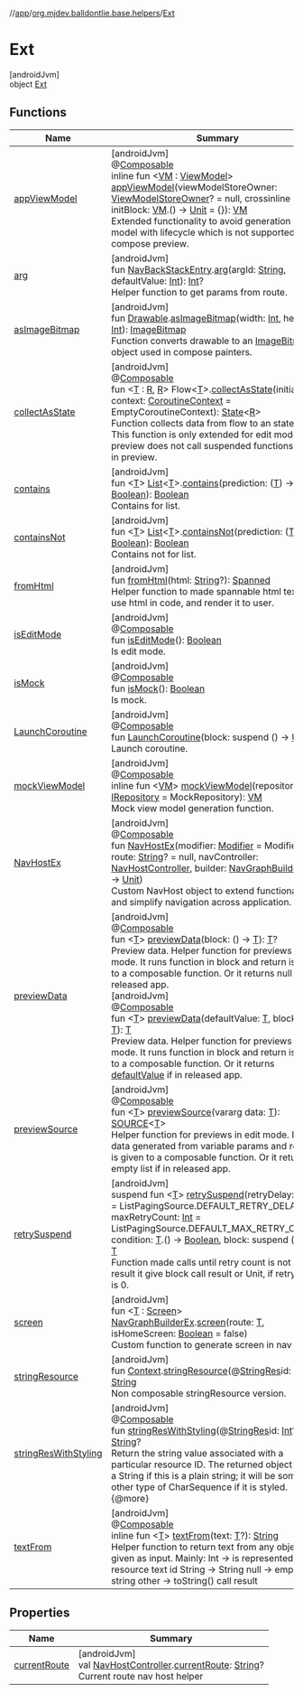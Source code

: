 //[app](../../../index.md)/[org.mjdev.balldontlie.base.helpers](../index.md)/[Ext](index.md)

# Ext

[androidJvm]\
object [Ext](index.md)

## Functions

| Name | Summary |
|---|---|
| [appViewModel](app-view-model.md) | [androidJvm]<br>@[Composable](https://developer.android.com/reference/kotlin/androidx/compose/runtime/Composable.html)<br>inline fun &lt;[VM](app-view-model.md) : [ViewModel](https://developer.android.com/reference/kotlin/androidx/lifecycle/ViewModel.html)&gt; [appViewModel](app-view-model.md)(viewModelStoreOwner: [ViewModelStoreOwner](https://developer.android.com/reference/kotlin/androidx/lifecycle/ViewModelStoreOwner.html)? = null, crossinline initBlock: [VM](app-view-model.md).() -&gt; [Unit](https://kotlinlang.org/api/latest/jvm/stdlib/kotlin/-unit/index.html) = {}): [VM](app-view-model.md)<br>Extended functionality to avoid generation of view model with lifecycle which is not supported yet in compose preview. |
| [arg](arg.md) | [androidJvm]<br>fun [NavBackStackEntry](https://developer.android.com/reference/kotlin/androidx/navigation/NavBackStackEntry.html).[arg](arg.md)(argId: [String](https://kotlinlang.org/api/latest/jvm/stdlib/kotlin/-string/index.html), defaultValue: [Int](https://kotlinlang.org/api/latest/jvm/stdlib/kotlin/-int/index.html)): [Int](https://kotlinlang.org/api/latest/jvm/stdlib/kotlin/-int/index.html)?<br>Helper function to get params from route. |
| [asImageBitmap](as-image-bitmap.md) | [androidJvm]<br>fun [Drawable](https://developer.android.com/reference/kotlin/android/graphics/drawable/Drawable.html).[asImageBitmap](as-image-bitmap.md)(width: [Int](https://kotlinlang.org/api/latest/jvm/stdlib/kotlin/-int/index.html), height: [Int](https://kotlinlang.org/api/latest/jvm/stdlib/kotlin/-int/index.html)): [ImageBitmap](https://developer.android.com/reference/kotlin/androidx/compose/ui/graphics/ImageBitmap.html)<br>Function converts drawable to an [ImageBitmap](https://developer.android.com/reference/kotlin/androidx/compose/ui/graphics/ImageBitmap.html) object used in compose painters. |
| [collectAsState](collect-as-state.md) | [androidJvm]<br>@[Composable](https://developer.android.com/reference/kotlin/androidx/compose/runtime/Composable.html)<br>fun &lt;[T](collect-as-state.md) : [R](collect-as-state.md), [R](collect-as-state.md)&gt; Flow&lt;[T](collect-as-state.md)&gt;.[collectAsState](collect-as-state.md)(initial: [R](collect-as-state.md), context: [CoroutineContext](https://kotlinlang.org/api/latest/jvm/stdlib/kotlin.coroutines/-coroutine-context/index.html) = EmptyCoroutineContext): [State](https://developer.android.com/reference/kotlin/androidx/compose/runtime/State.html)&lt;[R](collect-as-state.md)&gt;<br>Function collects data from flow to an state value. This function is only extended for edit mode, as preview does not call suspended functions when in preview. |
| [contains](contains.md) | [androidJvm]<br>fun &lt;[T](contains.md)&gt; [List](https://kotlinlang.org/api/latest/jvm/stdlib/kotlin.collections/-list/index.html)&lt;[T](contains.md)&gt;.[contains](contains.md)(prediction: ([T](contains.md)) -&gt; [Boolean](https://kotlinlang.org/api/latest/jvm/stdlib/kotlin/-boolean/index.html)): [Boolean](https://kotlinlang.org/api/latest/jvm/stdlib/kotlin/-boolean/index.html)<br>Contains for list. |
| [containsNot](contains-not.md) | [androidJvm]<br>fun &lt;[T](contains-not.md)&gt; [List](https://kotlinlang.org/api/latest/jvm/stdlib/kotlin.collections/-list/index.html)&lt;[T](contains-not.md)&gt;.[containsNot](contains-not.md)(prediction: ([T](contains-not.md)) -&gt; [Boolean](https://kotlinlang.org/api/latest/jvm/stdlib/kotlin/-boolean/index.html)): [Boolean](https://kotlinlang.org/api/latest/jvm/stdlib/kotlin/-boolean/index.html)<br>Contains not for list. |
| [fromHtml](from-html.md) | [androidJvm]<br>fun [fromHtml](from-html.md)(html: [String](https://kotlinlang.org/api/latest/jvm/stdlib/kotlin/-string/index.html)?): [Spanned](https://developer.android.com/reference/kotlin/android/text/Spanned.html)<br>Helper function to made spannable html text. To use html in code, and render it to user. |
| [isEditMode](is-edit-mode.md) | [androidJvm]<br>@[Composable](https://developer.android.com/reference/kotlin/androidx/compose/runtime/Composable.html)<br>fun [isEditMode](is-edit-mode.md)(): [Boolean](https://kotlinlang.org/api/latest/jvm/stdlib/kotlin/-boolean/index.html)<br>Is edit mode. |
| [isMock](is-mock.md) | [androidJvm]<br>@[Composable](https://developer.android.com/reference/kotlin/androidx/compose/runtime/Composable.html)<br>fun [isMock](is-mock.md)(): [Boolean](https://kotlinlang.org/api/latest/jvm/stdlib/kotlin/-boolean/index.html)<br>Is mock. |
| [LaunchCoroutine](-launch-coroutine.md) | [androidJvm]<br>@[Composable](https://developer.android.com/reference/kotlin/androidx/compose/runtime/Composable.html)<br>fun [LaunchCoroutine](-launch-coroutine.md)(block: suspend () -&gt; [Unit](https://kotlinlang.org/api/latest/jvm/stdlib/kotlin/-unit/index.html))<br>Launch coroutine. |
| [mockViewModel](mock-view-model.md) | [androidJvm]<br>@[Composable](https://developer.android.com/reference/kotlin/androidx/compose/runtime/Composable.html)<br>inline fun &lt;[VM](mock-view-model.md)&gt; [mockViewModel](mock-view-model.md)(repository: [IRepository](../../org.mjdev.balldontlie.repository.def/-i-repository/index.md) = MockRepository): [VM](mock-view-model.md)<br>Mock view model generation function. |
| [NavHostEx](-nav-host-ex.md) | [androidJvm]<br>@[Composable](https://developer.android.com/reference/kotlin/androidx/compose/runtime/Composable.html)<br>fun [NavHostEx](-nav-host-ex.md)(modifier: [Modifier](https://developer.android.com/reference/kotlin/androidx/compose/ui/Modifier.html) = Modifier, route: [String](https://kotlinlang.org/api/latest/jvm/stdlib/kotlin/-string/index.html)? = null, navController: [NavHostController](https://developer.android.com/reference/kotlin/androidx/navigation/NavHostController.html), builder: [NavGraphBuilderEx](../../org.mjdev.balldontlie.base.navigation/-nav-graph-builder-ex/index.md).() -&gt; [Unit](https://kotlinlang.org/api/latest/jvm/stdlib/kotlin/-unit/index.html))<br>Custom NavHost object to extend functionality and simplify navigation across application. |
| [previewData](preview-data.md) | [androidJvm]<br>@[Composable](https://developer.android.com/reference/kotlin/androidx/compose/runtime/Composable.html)<br>fun &lt;[T](preview-data.md)&gt; [previewData](preview-data.md)(block: () -&gt; [T](preview-data.md)): [T](preview-data.md)?<br>Preview data. Helper function for previews in edit mode. It runs function in block and return is given to a composable function. Or it returns null if in released app.<br>[androidJvm]<br>@[Composable](https://developer.android.com/reference/kotlin/androidx/compose/runtime/Composable.html)<br>fun &lt;[T](preview-data.md)&gt; [previewData](preview-data.md)(defaultValue: [T](preview-data.md), block: () -&gt; [T](preview-data.md)): [T](preview-data.md)<br>Preview data. Helper function for previews in edit mode. It runs function in block and return is given to a composable function. Or it returns [defaultValue](preview-data.md) if in released app. |
| [previewSource](preview-source.md) | [androidJvm]<br>@[Composable](https://developer.android.com/reference/kotlin/androidx/compose/runtime/Composable.html)<br>fun &lt;[T](preview-source.md)&gt; [previewSource](preview-source.md)(vararg data: [T](preview-source.md)): [SOURCE](../index.md#1428666533%2FClasslikes%2F-912451524)&lt;[T](preview-source.md)&gt;<br>Helper function for previews in edit mode. It runs data generated from variable params and return is given to a composable function. Or it returns empty list if in released app. |
| [retrySuspend](retry-suspend.md) | [androidJvm]<br>suspend fun &lt;[T](retry-suspend.md)&gt; [retrySuspend](retry-suspend.md)(retryDelay: [Long](https://kotlinlang.org/api/latest/jvm/stdlib/kotlin/-long/index.html) = ListPagingSource.DEFAULT_RETRY_DELAY, maxRetryCount: [Int](https://kotlinlang.org/api/latest/jvm/stdlib/kotlin/-int/index.html) = ListPagingSource.DEFAULT_MAX_RETRY_COUNT, condition: [T](retry-suspend.md).() -&gt; [Boolean](https://kotlinlang.org/api/latest/jvm/stdlib/kotlin/-boolean/index.html), block: suspend () -&gt; [T](retry-suspend.md)): [T](retry-suspend.md)<br>Function made calls until retry count is not 0. As a result it give block call result or Unit, if retry count is 0. |
| [screen](screen.md) | [androidJvm]<br>fun &lt;[T](screen.md) : [Screen](../../org.mjdev.balldontlie.base.navigation/-screen/index.md)&gt; [NavGraphBuilderEx](../../org.mjdev.balldontlie.base.navigation/-nav-graph-builder-ex/index.md).[screen](screen.md)(route: [T](screen.md), isHomeScreen: [Boolean](https://kotlinlang.org/api/latest/jvm/stdlib/kotlin/-boolean/index.html) = false)<br>Custom function to generate screen in nav graph. |
| [stringResource](string-resource.md) | [androidJvm]<br>fun [Context](https://developer.android.com/reference/kotlin/android/content/Context.html).[stringResource](string-resource.md)(@[StringRes](https://developer.android.com/reference/kotlin/androidx/annotation/StringRes.html)id: [Int](https://kotlinlang.org/api/latest/jvm/stdlib/kotlin/-int/index.html)): [String](https://kotlinlang.org/api/latest/jvm/stdlib/kotlin/-string/index.html)<br>Non composable stringResource version. |
| [stringResWithStyling](string-res-with-styling.md) | [androidJvm]<br>@[Composable](https://developer.android.com/reference/kotlin/androidx/compose/runtime/Composable.html)<br>fun [stringResWithStyling](string-res-with-styling.md)(@[StringRes](https://developer.android.com/reference/kotlin/androidx/annotation/StringRes.html)id: [Int](https://kotlinlang.org/api/latest/jvm/stdlib/kotlin/-int/index.html)?): [String](https://kotlinlang.org/api/latest/jvm/stdlib/kotlin/-string/index.html)?<br>Return the string value associated with a particular resource ID. The returned object will be a String if this is a plain string; it will be some other type of CharSequence if it is styled. {@more} |
| [textFrom](text-from.md) | [androidJvm]<br>@[Composable](https://developer.android.com/reference/kotlin/androidx/compose/runtime/Composable.html)<br>inline fun &lt;[T](text-from.md)&gt; [textFrom](text-from.md)(text: [T](text-from.md)?): [String](https://kotlinlang.org/api/latest/jvm/stdlib/kotlin/-string/index.html)<br>Helper function to return text from any object is given as input. Mainly: Int -> is represented as resource text id String -> String null -> empty string other -> toString() call result |

## Properties

| Name | Summary |
|---|---|
| [currentRoute](current-route.md) | [androidJvm]<br>val [NavHostController](https://developer.android.com/reference/kotlin/androidx/navigation/NavHostController.html).[currentRoute](current-route.md): [String](https://kotlinlang.org/api/latest/jvm/stdlib/kotlin/-string/index.html)?<br>Current route nav host helper |
